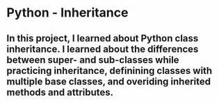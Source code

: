 # Python - Inheritance

## In this project, I learned about Python class inheritance. I learned about the differences between super- and sub-classes while practicing inheritance, definining classes with multiple base classes, and overiding inherited methods and attributes.

